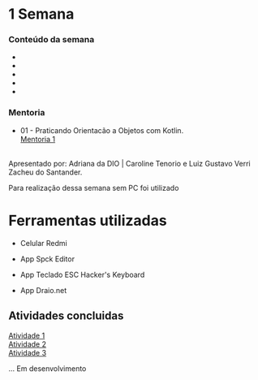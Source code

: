 # 1 Semana

### Conteúdo da semana

- 
-
- 
-
- 

### Mentoria

- 01 - Praticando Orientacão a Objetos com Kotlin.<br>
[Mentoria 1]( https://raw.githubusercontent.com/PaulaSena/BootcampSantanderMobile/main/1%20Semana/Img/Mentoria1.jpg "Imagem da mentoria 1")

<br>
Apresentado por: Adriana da DIO | Caroline Tenorio e Luiz Gustavo Verri Zacheu do Santander.


 Para realização dessa semana sem PC foi utilizado


# Ferramentas utilizadas

  - Celular Redmi <br>

   - App Spck Editor <br>

   - App Teclado ESC Hacker's Keyboard <br>

   - App Draio.net <br>

## Atividades concluidas

<a href="#"> Atividade 1</a><br>
<a href="#"> Atividade 2</a><br>
<a href="#"> Atividade 3</a><br>


... Em desenvolvimento


